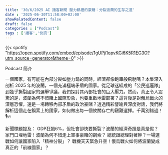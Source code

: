 ```yaml
---
title: '30/6/2025 AI 播客新聞 壓力鍋裡的豪賭：分裂波蘭的生存之道'
date : '2025-06-30T11:58:00+02:00'
showRelatedContent: false
draft: false
categories : ["Podcast"]
tags : ['播客','快訊']
---
```

{{< spotify "https://open.spotify.com/embed/episode/1gUPji1opvKGi6K5R1EG3O?utm_source=generator&theme=0" >}}


Podcast 簡介

一個國家，有可能在內部分裂如壓力鍋的同時，經濟卻像跑車般飛馳嗎？本集深入剖析 2025 年的波蘭，一個充滿極端矛盾的國家。從足球迷組成的「公民巡邏隊」到幾乎撕裂國家的選舉爭議，我們探討其內部社會的巨大壓力。然而，真正令人震驚的是，波蘭為何不惜賭上國際形象，也要重啟地雷部署？這背後是對俄烏戰火的深層恐懼，還是一場轉移內部矛盾的政治豪賭？透過精彩譬喻與深度對話，我們將解析這個走在鋼索上的國家，如何做出每一個攸關存亡的艱難選擇。千萬別錯過！🎙️🔥

新聞標題提及：
GDP狂飆6%，但社會卻快要撕裂？波蘭的經濟奇蹟是真是假？
家門口埋地雷！波蘭為何不惜走上軍事豪賭的鋼索？
總統跟總理對著幹？一場選戰如何讓國家陷入「精神分裂」？
戰機天天緊急升空！俄烏戰火如何將波蘭變成真正的「前線國家」？